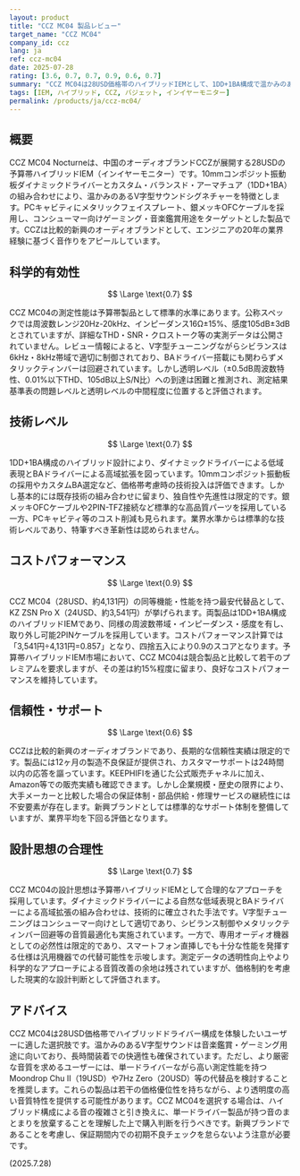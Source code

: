 ```yaml
---
layout: product
title: "CCZ MC04 製品レビュー"
target_name: "CCZ MC04"
company_id: ccz
lang: ja
ref: ccz-mc04
date: 2025-07-28
rating: [3.6, 0.7, 0.7, 0.9, 0.6, 0.7]
summary: "CCZ MC04は28USD価格帯のハイブリッドIEMとして、1DD+1BA構成で温かみのあるV字サウンドを提供するが、測定性能面での透明性達成には課題がある。"
tags: [IEM, ハイブリッド, CCZ, バジェット, インイヤーモニター]
permalink: /products/ja/ccz-mc04/
---
```


## 概要

CCZ MC04 Nocturneは、中国のオーディオブランドCCZが展開する28USDの予算帯ハイブリッドIEM（インイヤーモニター）です。10mmコンポジット振動板ダイナミックドライバーとカスタム・バランスド・アーマチュア（1DD+1BA）の組み合わせにより、温かみのあるV字型サウンドシグネチャーを特徴とします。PCキャビティにメタリックフェイスプレート、銀メッキOFCケーブルを採用し、コンシューマー向けゲーミング・音楽鑑賞用途をターゲットとした製品です。CCZは比較的新興のオーディオブランドとして、エンジニアの20年の業界経験に基づく音作りをアピールしています。

## 科学的有効性

$$ \Large \text{0.7} $$

CCZ MC04の測定性能は予算帯製品として標準的水準にあります。公称スペックでは周波数レンジ20Hz-20kHz、インピーダンス16Ω±15%、感度105dB±3dBとされていますが、詳細なTHD・SNR・クロストーク等の実測データは公開されていません。レビュー情報によると、V字型チューニングながらシビランスは6kHz・8kHz帯域で適切に制御されており、BAドライバー搭載にも関わらずメタリックティンバーは回避されています。しかし透明レベル（±0.5dB周波数特性、0.01%以下THD、105dB以上S/N比）への到達は困難と推測され、測定結果基準表の問題レベルと透明レベルの中間程度に位置すると評価されます。

## 技術レベル

$$ \Large \text{0.7} $$

1DD+1BA構成のハイブリッド設計により、ダイナミックドライバーによる低域表現とBAドライバーによる高域拡張を図っています。10mmコンポジット振動板の採用やカスタムBA選定など、価格帯考慮時の技術投入は評価できます。しかし基本的には既存技術の組み合わせに留まり、独自性や先進性は限定的です。銀メッキOFCケーブルや2PIN-TFZ接続など標準的な高品質パーツを採用している一方、PCキャビティ等のコスト削減も見られます。業界水準からは標準的な技術レベルであり、特筆すべき革新性は認められません。

## コストパフォーマンス

$$ \Large \text{0.9} $$

CCZ MC04（28USD、約4,131円）の同等機能・性能を持つ最安代替品として、KZ ZSN Pro X（24USD、約3,541円）が挙げられます。両製品は1DD+1BA構成のハイブリッドIEMであり、同様の周波数帯域・インピーダンス・感度を有し、取り外し可能2PINケーブルを採用しています。コストパフォーマンス計算では「3,541円÷4,131円=0.857」となり、四捨五入により0.9のスコアとなります。予算帯ハイブリッドIEM市場において、CCZ MC04は競合製品と比較して若干のプレミアムを要求しますが、その差は約15%程度に留まり、良好なコストパフォーマンスを維持しています。

## 信頼性・サポート

$$ \Large \text{0.6} $$

CCZは比較的新興のオーディオブランドであり、長期的な信頼性実績は限定的です。製品には12ヶ月の製造不良保証が提供され、カスタマーサポートは24時間以内の応答を謳っています。KEEPHIFIを通じた公式販売チャネルに加え、Amazon等での販売実績も確認できます。しかし企業規模・歴史の限界により、大手メーカーと比較した場合の保証体制・部品供給・修理サービスの継続性には不安要素が存在します。新興ブランドとしては標準的なサポート体制を整備していますが、業界平均を下回る評価となります。

## 設計思想の合理性

$$ \Large \text{0.7} $$

CCZ MC04の設計思想は予算帯ハイブリッドIEMとして合理的なアプローチを採用しています。ダイナミックドライバーによる自然な低域表現とBAドライバーによる高域拡張の組み合わせは、技術的に確立された手法です。V字型チューニングはコンシューマー向けとして適切であり、シビランス制御やメタリックティンバー回避等の音質最適化も実施されています。一方で、専用オーディオ機器としての必然性は限定的であり、スマートフォン直挿しでも十分な性能を発揮する仕様は汎用機器での代替可能性を示唆します。測定データの透明性向上やより科学的なアプローチによる音質改善の余地は残されていますが、価格制約を考慮した現実的な設計判断として評価されます。

## アドバイス

CCZ MC04は28USD価格帯でハイブリッドドライバー構成を体験したいユーザーに適した選択肢です。温かみのあるV字型サウンドは音楽鑑賞・ゲーミング用途に向いており、長時間装着での快適性も確保されています。ただし、より厳密な音質を求めるユーザーには、単一ドライバーながら高い測定性能を持つMoondrop Chu II（19USD）や7Hz Zero（20USD）等の代替品を検討することを推奨します。これらの製品は若干の価格優位性を持ちながら、より透明度の高い音質特性を提供する可能性があります。CCZ MC04を選択する場合は、ハイブリッド構成による音の複雑さと引き換えに、単一ドライバー製品が持つ音のまとまりを放棄することを理解した上で購入判断を行うべきです。新興ブランドであることを考慮し、保証期間内での初期不良チェックを怠らないよう注意が必要です。

(2025.7.28)